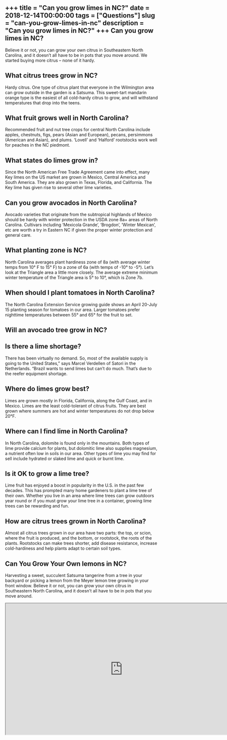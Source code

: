 +++
title = "Can you grow limes in NC?"
date = 2018-12-14T00:00:00
tags = ["Questions"]
slug = "can-you-grow-limes-in-nc"
description = "Can you grow limes in NC?"
+++
Can you grow limes in NC?
-------------------------

Believe it or not, you can grow your own citrus in Southeastern North Carolina, and it doesn’t all have to be in pots that you move around. We started buying more citrus – none of it hardy.

What citrus trees grow in NC?
-----------------------------

Hardy citrus. One type of citrus plant that everyone in the Wilmington area can grow outside in the garden is a Satsuma. This sweet-tart mandarin orange type is the easiest of all cold-hardy citrus to grow, and will withstand temperatures that drop into the teens.

What fruit grows well in North Carolina?
----------------------------------------

Recommended fruit and nut tree crops for central North Carolina include apples, chestnuts, figs, pears (Asian and European), pecans, persimmons (American and Asian), and plums. ‘Lovell’ and ‘Halford’ rootstocks work well for peaches in the NC piedmont.

What states do limes grow in?
-----------------------------

Since the North American Free Trade Agreement came into effect, many Key limes on the US market are grown in Mexico, Central America and South America. They are also grown in Texas, Florida, and California. The Key lime has given rise to several other lime varieties.

Can you grow avocados in North Carolina?
----------------------------------------

Avocado varieties that originate from the subtropical highlands of Mexico should be hardy with winter protection in the USDA zone 8a+ areas of North Carolina. Cultivars including ‘Mexicola Grande’, ‘Brogdon’, ‘Winter Mexican’, etc are worth a try in Eastern NC if given the proper winter protection and general care.

What planting zone is NC?
-------------------------

North Carolina averages plant hardiness zone of 8a (with average winter temps from 10° F to 15° F) to a zone of 6a (with temps of -10° to -5°). Let’s look at the Triangle area a little more closely. The average extreme minimum winter temperature of the Triangle area is 5° to 10°, which is Zone 7b.

When should I plant tomatoes in North Carolina?
-----------------------------------------------

The North Carolina Extension Service growing guide shows an April 20-July 15 planting season for tomatoes in our area. Larger tomatoes prefer nighttime temperatures between 55° and 65° for the fruit to set.

Will an avocado tree grow in NC?
--------------------------------

Is there a lime shortage?
-------------------------

There has been virtually no demand. So, most of the available supply is going to the United States,” says Marcel Verdellen of Satori in the Netherlands. “Brazil wants to send limes but can’t do much. That’s due to the reefer equipment shortage.

Where do limes grow best?
-------------------------

Limes are grown mostly in Florida, California, along the Gulf Coast, and in Mexico. Limes are the least cold-tolerant of citrus fruits. They are best grown where summers are hot and winter temperatures do not drop below 20°F.

Where can I find lime in North Carolina?
----------------------------------------

In North Carolina, dolomite is found only in the mountains. Both types of lime provide calcium for plants, but dolomitic lime also supplies magnesium, a nutrient often low in soils in our area. Other types of lime you may find for sell include hydrated or slaked lime and quick or burnt lime.

Is it OK to grow a lime tree?
-----------------------------

Lime fruit has enjoyed a boost in popularity in the U.S. in the past few decades. This has prompted many home gardeners to plant a lime tree of their own. Whether you live in an area where lime trees can grow outdoors year round or if you must grow your lime tree in a container, growing lime trees can be rewarding and fun.

How are citrus trees grown in North Carolina?
---------------------------------------------

Almost all citrus trees grown in our area have two parts: the top, or scion, where the fruit is produced, and the bottom, or rootstock, the roots of the plants. Rootstocks can make trees shorter, add disease resistance, increase cold-hardiness and help plants adapt to certain soil types.

Can You Grow Your Own lemons in NC?
-----------------------------------

Harvesting a sweet, succulent Satsuma tangerine from a tree in your backyard or picking a lemon from the Meyer lemon tree growing in your front window. Believe it or not, you can grow your own citrus in Southeastern North Carolina, and it doesn’t all have to be in pots that you move around.

<iframe allow="accelerometer; autoplay; clipboard-write; encrypted-media; gyroscope; picture-in-picture" allowfullscreen="" class="__youtube_prefs__  epyt-is-override  no-lazyload" data-no-lazy="1" data-origheight="433" data-origwidth="770" data-skipgform_ajax_framebjll="" height="433" id="_ytid_30001" loading="lazy" src="https://www.youtube.com/embed/oRuYe_CJwAY?enablejsapi=1&autoplay=0&cc_load_policy=0&cc_lang_pref=&iv_load_policy=1&loop=0&modestbranding=0&rel=1&fs=1&playsinline=0&autohide=2&theme=dark&color=red&controls=1&" title="YouTube player" width="770"></iframe>